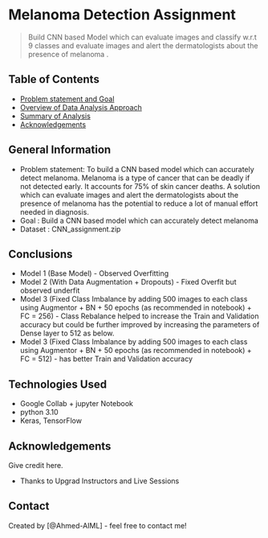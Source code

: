 # Melanoma Detection Assignment
> Build CNN based Model which can evaluate images and classify w.r.t 9 classes and evaluate images and alert the dermatologists about the presence of melanoma .

## Table of Contents
* [Problem statement and Goal](#general-information)
* [Overview of Data Analysis Approach](#technologies-used)
* [Summary of Analysis](#conclusions)
* [Acknowledgements](#acknowledgements)

<!-- You can include any other section that is pertinent to your problem -->

## General Information
- Problem statement: To build a CNN based model which can accurately detect melanoma. Melanoma is a type of cancer that can be deadly if not detected early. 
It accounts for 75% of skin cancer deaths. A solution which can evaluate images and alert the dermatologists about the presence of melanoma has the potential 
to reduce a lot of manual effort needed in diagnosis.
- Goal : Build a CNN based model which can accurately detect melanoma
- Dataset : CNN_assignment.zip

<!-- You don't have to answer all the questions - just the ones relevant to your project. -->

## Conclusions
- Model 1 (Base Model) - Observed Overfitting 
- Model 2 (With Data Augmentation + Dropouts) - Fixed Overfit but observed underfit 
- Model 3 (Fixed Class Imbalance by adding 500 images to each class using Augmentor + BN + 50 epochs (as recommended in notebook) + FC = 256) - 
Class Rebalance helped to increase the Train and Validation accuracy but could be further improved by increasing the parameters of Dense layer to 512 as below. 
- Model 3 (Fixed Class Imbalance by adding 500 images to each class using Augmentor + BN + 50 epochs (as recommended in notebook) + FC = 512) -
has better Train and Validation accuracy


<!-- You don't have to answer all the questions - just the ones relevant to your project. -->


## Technologies Used
- Google Collab + jupyter Notebook
- python 3.10
- Keras, TensorFlow

<!-- As the libraries versions keep on changing, it is recommended to mention the version of library used in this project -->

## Acknowledgements
Give credit here.
- Thanks to Upgrad Instructors and Live Sessions


## Contact
Created by [@Ahmed-AIML] - feel free to contact me!


<!-- Optional -->
<!-- ## License -->
<!-- This project is open source and available under the [... License](). -->

<!-- You don't have to include all sections - just the one's relevant to your project -->